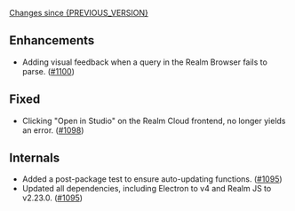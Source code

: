 [Changes since {PREVIOUS_VERSION}](https://github.com/realm/realm-studio/compare/{PREVIOUS_VERSION}...{CURRENT_VERSION})

## Enhancements

- Adding visual feedback when a query in the Realm Browser fails to parse. ([#1100](https://github.com/realm/realm-studio/pull/1100))

## Fixed

- Clicking "Open in Studio" on the Realm Cloud frontend, no longer yields an error. ([#1098](https://github.com/realm/realm-studio/pull/1098))

## Internals

- Added a post-package test to ensure auto-updating functions. ([#1095](https://github.com/realm/realm-studio/pull/1095))
- Updated all dependencies, including Electron to v4 and Realm JS to v2.23.0. ([#1095](https://github.com/realm/realm-studio/pull/1095))

